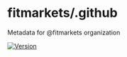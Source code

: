 <!-- [![](https://github.com/callforce/.github/workflows/standardize/badge.svg)](https://github.com/callforce/.github/actions?query=workflow%3A%22standardize%22) -->

# fitmarkets/.github

Metadata for @fitmarkets organization

[![Version](https://img.shields.io/badge/version-v1.1.1-1C80C0)](https://github.com/fitmarkets/.github/releases/v1.1.1)
